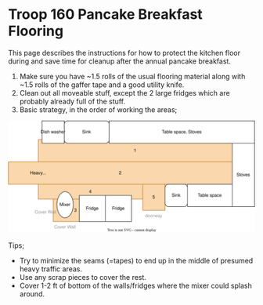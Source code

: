 # Troop 160 Pancake Breakfast Flooring

This page describes the instructions for how to protect the kitchen floor during and save time for cleanup after the annual pancake breakfast.

1. Make sure you have ~1.5 rolls of the usual flooring material along with ~1.5 rolls of the gaffer tape and a good utility knife.
1. Clean out all moveable stuff, except the 2 large fridges which are probably already full of the stuff.
1. Basic strategy, in the order of working the areas;

![diagram](diagram.drawio.svg)

Tips;
- Try to minimize the seams (=tapes) to end up in the middle of presumed heavy traffic areas.
- Use any scrap pieces to cover the rest.
- Cover 1-2 ft of bottom of the walls/fridges where the mixer could splash around.